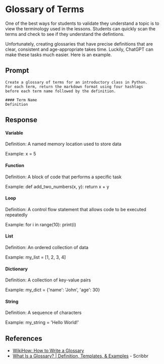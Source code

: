 # Glossary of Terms

One of the best ways for students to validate they understand a topic is to
view the terminology used in the lessons.  Students can quickly
scan the terms and check to see if they understand the defintions.

Unfortunately, creating glossaries that have precise definitions
that are clear, consistent and age-appropriate takes time.  Luckily, 
ChatGPT can make these tasks much easier.  Here is an example.

## Prompt

```linenums="0"
Create a glossary of terms for an introductory class in Python.  
For each term, return the markdown format using four hashtags 
before each term name followed by the definition.

#### Term Name
Definition

```

## Response

#### Variable
Definition: A named memory location used to store data

Example: x = 5

#### Function
Definition: A block of code that performs a specific task

Example: def add_two_numbers(x, y): return x + y

#### Loop
Definition: A control flow statement that allows code to be executed repeatedly

Example: for i in range(10): print(i)

#### List
Definition: An ordered collection of data

Example: my_list = [1, 2, 3, 4]

#### Dictionary
Definition: A collection of key-value pairs

Example: my_dict = {'name': 'John', 'age': 30}

#### String
Definition: A sequence of characters

Example: my_string = 'Hello World!'

## References

* [WikiHow: How to Write a Glossary](https://www.wikihow.com/Write-a-Glossary)
* [What Is a Glossary? | Definition, Templates, & Examples](https://www.scribbr.com/dissertation/glossary-of-a-dissertation/) - Scribbr
